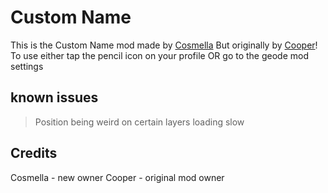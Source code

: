 # Custom Name
This is the Custom Name mod made by [Cosmella](user:14284530) But originally by [Cooper](user:21207551)! 
To use either tap the pencil icon on your profile OR go to the geode mod settings
## known issues

> Position being weird on certain layers
> loading slow

## Credits
Cosmella - new owner
Cooper  - original mod owner